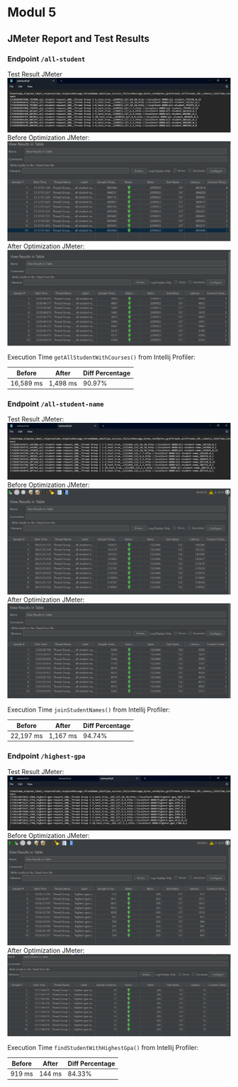 # **Modul 5**
## JMeter Report and Test Results
### **Endpoint** `/all-student`
Test Result JMeter
<img src="src/image/testresult1.png" alt="all-student">
Before Optimization JMeter:
<img src="src/image/before-refactor1.png" alt="all-student"/>
After Optimization JMeter:
<img src="src/image/after-refactor1.png" alt="all-student"/>

Execution Time `getAllStudentWithCourses()` from Intellij Profiler:

| Before | After | Diff Percentage |
| -- | -- | -- |
| 16,589 ms | 1,498 ms | 90.97% |

### **Endpoint** `/all-student-name`
Test Result JMeter:
<img src="src/image/testresult2.png" alt="all-student-name">
Before Optimization JMeter:
<img src="src/image/before-refactor2.png" alt="all-student-name"/>
After Optimization JMeter:
<img src="src/image/after-refactor2.png" alt="all-student-name"/>

Execution Time `joinStudentNames()` from Intellij Profiler:

| Before | After  | Diff Percentage |
|--------|--------| -- |
| 22,197 ms | 1,167 ms | 94.74% |

### **Endpoint** `/highest-gpa`
Test Result JMeter:
<img src="src/image/testresult3.png" alt="all-student-name">
Before Optimization JMeter:
<img src="src/image/before-refactor3.png" alt="all-student-name"/>
After Optimization JMeter:
<img src="src/image/after-refactor3.png" alt="all-student-name"/>

Execution Time `findStudentWithHighestGpa()` from Intellij Profiler:

| Before | After | Diff Percentage |
|--------|-------| -- |
| 919 ms | 144 ms | 84.33% |
